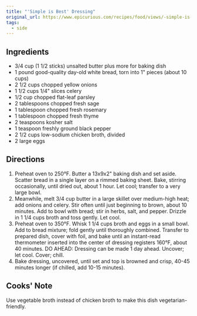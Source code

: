 ```yaml
---
title: "'Simple is Best' Dressing"
original_url: https://www.epicurious.com/recipes/food/views/-simple-is-best-dressing-51124210
tags:
  - side
---
```


## Ingredients

* 3/4 cup (1 1/2 sticks) unsalted butter plus more for baking dish
* 1 pound good-quality day-old white bread, torn into 1" pieces (about 10 cups)
* 2 1/2 cups chopped yellow onions
* 1 1/2 cups 1/4" slices celery
* 1/2 cup chopped flat-leaf parsley
* 2 tablespoons chopped fresh sage
* 1 tablespoon chopped fresh rosemary
* 1 tablespoon chopped fresh thyme
* 2 teaspoons kosher salt
* 1 teaspoon freshly ground black pepper
* 2 1/2 cups low-sodium chicken broth, divided
* 2 large eggs

## Directions

1. Preheat oven to 250°F. Butter a 13x9x2" baking dish and set aside. Scatter bread in a single layer on a rimmed baking sheet. Bake, stirring occasionally, until dried out, about 1 hour. Let cool; transfer to a very large bowl.
1. Meanwhile, melt 3/4 cup butter in a large skillet over medium-high heat; add onions and celery. Stir often until just beginning to brown, about 10 minutes. Add to bowl with bread; stir in herbs, salt, and pepper. Drizzle in 1 1/4 cups broth and toss gently. Let cool.
1. Preheat oven to 350°F. Whisk 1 1/4 cups broth and eggs in a small bowl. Add to bread mixture; fold gently until thoroughly combined. Transfer to prepared dish, cover with foil, and bake until an instant-read thermometer inserted into the center of dressing registers 160°F, about 40 minutes. DO AHEAD: Dressing can be made 1 day ahead. Uncover; let cool. Cover; chill.
1. Bake dressing, uncovered, until set and top is browned and crisp, 40-45 minutes longer (if chilled, add 10-15 minutes).

## Cooks' Note

Use vegetable broth instead of chicken broth to make this dish vegetarian-friendly.
